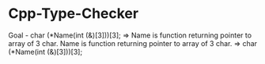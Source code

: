 # Cpp-Type-Checker
Goal - char (*Name(int (&amp;)[3]))[3];  => Name is function returning pointer to array of 3 char.
Name is function returning pointer to array of 3 char. => char (*Name(int (&amp;)[3]))[3];
